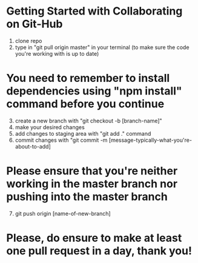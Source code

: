 # Getting Started with Collaborating on Git-Hub

1. clone repo
2. type in "git pull origin master" in your terminal (to make sure the code you're working with is up to date)

# You need to remember to install dependencies using "npm install" command before you continue

3. create a new branch with "git checkout -b [branch-name]"
4. make your desired changes
5. add changes to staging area with "git add ." command
6. commit changes with "git commit -m [message-typically-what-you're-about-to-add]

# Please ensure that you're neither working in the master branch nor pushing into the master branch

7. git push origin [name-of-new-branch]

# Please, do ensure to make at least one pull request in a day, thank you!
